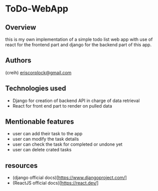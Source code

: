 # ToDo-WebApp

## Overview
this is my own implementation of a simple todo list web app with use of react for the frontend part and django for the backend part of this app.

## Authors
(creih) <eriscorplock@gmail.com>

## Technologies used

- Django for creation of backend API in charge of data retrieval
- React for front end part to render on pulled data

## Mentionable features

- user can add their task to the app
- user can modify the task details
- user can check the task for completed or undone yet
- user can delete crated tasks


## resources

- (django official docs)[https://www.djangoproject.com/]
- (ReactJS official docs)[https://react.dev/]